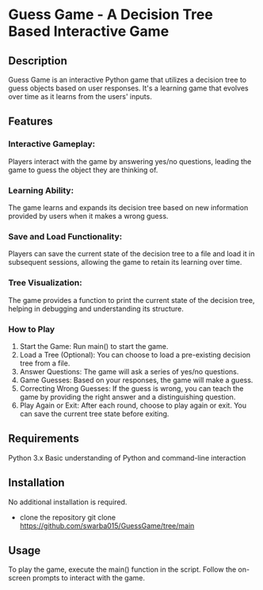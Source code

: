 # Guess Game - A Decision Tree Based Interactive Game
## Description
Guess Game is an interactive Python game that utilizes a decision tree to guess objects based on user responses. It's a learning game that evolves over time as it learns from the users' inputs.

## Features
### Interactive Gameplay: 
Players interact with the game by answering yes/no questions, leading the game to guess the object they are thinking of.
### Learning Ability: 
The game learns and expands its decision tree based on new information provided by users when it makes a wrong guess.
### Save and Load Functionality: 
Players can save the current state of the decision tree to a file and load it in subsequent sessions, allowing the game to retain its learning over time.
### Tree Visualization: 
The game provides a function to print the current state of the decision tree, helping in debugging and understanding its structure.

### How to Play
1. Start the Game: Run main() to start the game.
2. Load a Tree (Optional): You can choose to load a pre-existing decision tree from a file.
3. Answer Questions: The game will ask a series of yes/no questions.
4. Game Guesses: Based on your responses, the game will make a guess.
5. Correcting Wrong Guesses: If the guess is wrong, you can teach the game by providing the right answer and a distinguishing question.
6. Play Again or Exit: After each round, choose to play again or exit. You can save the current tree state before exiting.

   
## Requirements
Python 3.x
Basic understanding of Python and command-line interaction

## Installation
No additional installation is required. 
* clone the repository git clone https://github.com/swarba015/GuessGame/tree/main

## Usage
To play the game, execute the main() function in the script. Follow the on-screen prompts to interact with the game.

